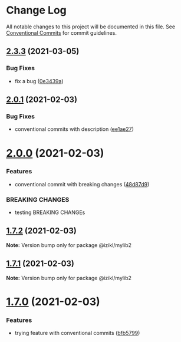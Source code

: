 # Change Log

All notable changes to this project will be documented in this file.
See [Conventional Commits](https://conventionalcommits.org) for commit guidelines.

## [2.3.3](https://github.com/izikl/test-lerna/compare/v2.3.2...v2.3.3) (2021-03-05)


### Bug Fixes

* fix a bug ([0e3439a](https://github.com/izikl/test-lerna/commit/0e3439ad4c8d905aa62356efe383f46735ef3bf5))





## [2.0.1](https://github.com/izikl/test-lerna/compare/v2.0.0...v2.0.1) (2021-02-03)


### Bug Fixes

* conventional commits with description ([ee1ae27](https://github.com/izikl/test-lerna/commit/ee1ae27fd58c211464f66b28aa01cff2607ed50a))





# [2.0.0](https://github.com/izikl/test-lerna/compare/v1.7.2...v2.0.0) (2021-02-03)


### Features

* conventional commit with breaking changes ([48d87d9](https://github.com/izikl/test-lerna/commit/48d87d9d4b8b79a956ca951ae4d9d179dbd56ee4))


### BREAKING CHANGES

* testing BREAKING CHANGEs





## [1.7.2](https://github.com/izikl/test-lerna/compare/v1.7.1...v1.7.2) (2021-02-03)

**Note:** Version bump only for package @izikl/mylib2





## [1.7.1](https://github.com/izikl/test-lerna/compare/v1.7.0...v1.7.1) (2021-02-03)

**Note:** Version bump only for package @izikl/mylib2





# [1.7.0](https://github.com/izikl/test-lerna/compare/v1.6.6...v1.7.0) (2021-02-03)


### Features

* trying feature with conventional commits ([bfb5799](https://github.com/izikl/test-lerna/commit/bfb5799c602a4d1a82170740cd942033128a2a7c))
